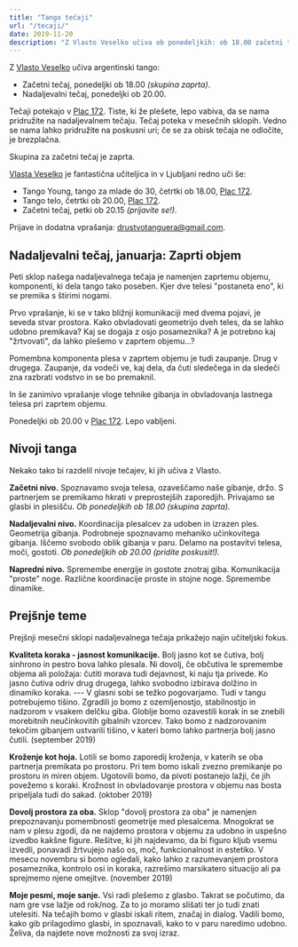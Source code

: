 ```yaml
---
title: "Tango tečaji"
url: "/tecaji/"
date: 2019-11-20
description: "Z Vlasto Veselko učiva ob ponedeljkih: ob 18.00 začetni tečaj, ob 20.00 nadaljevalni."
---
```


Z [Vlasto Veselko](https://vlastaveselko.wordpress.com/) učiva argentinski tango:

- Začetni tečaj, ponedeljki ob 18.00 _(skupina zaprta)_.
- Nadaljevalni tečaj, ponedeljki ob 20.00.

Tečaji potekajo v [Plac 172](https://www.facebook.com/plac172/). Tiste, ki že plešete, lepo vabiva, da se nama pridružite na nadaljevalnem tečaju. Tečaj poteka v mesečnih sklopih. Vedno se nama lahko pridružite na poskusni uri; če se za obisk tečaja ne odločite, je brezplačna. 

Skupina za začetni tečaj je zaprta.

[Vlasta Veselko](https://vlastaveselko.wordpress.com/) je fantastična učiteljica in v Ljubljani redno uči še:

- Tango Young, tango za mlade do 30, četrtki ob 18.00, [Plac 172](https://www.facebook.com/plac172/).
- Tango telo, četrtki ob 20.00, [Plac 172](https://www.facebook.com/plac172/).
- Začetni tečaj, petki ob 20.15 _(prijavite se!)_.

Prijave in dodatna vprašanja: drustvotanguera@gmail.com.


Nadaljevalni tečaj, januarja: Zaprti objem
------------------------------------------

Peti sklop našega nadaljevalnega tečaja je namenjen zaprtemu objemu, komponenti, ki dela tango tako poseben. Kjer dve telesi "postaneta eno", ki se premika s štirimi nogami.

Prvo vprašanje, ki se v tako bližnji komunikaciji med dvema pojavi, je seveda stvar prostora. Kako obvladovati geometrijo dveh teles, da se lahko udobno premikava? Kaj se dogaja z osjo posameznika? A je potrebno kaj "žrtvovati", da lahko plešemo v zaprtem objemu...?

Pomembna komponenta plesa v zaprtem objemu je tudi zaupanje. Drug v drugega. Zaupanje, da vodeči ve, kaj dela, da čuti sledečega in da sledeči zna razbrati vodstvo in se bo premaknil.

In še zanimivo vprašanje vloge tehnike gibanja in obvladovanja lastnega telesa pri zaprtem objemu.

Ponedeljki ob 20.00 v [Plac 172](https://www.facebook.com/plac172/). Lepo vabljeni.


Nivoji tanga
------------

Nekako tako bi razdelil nivoje tečajev, ki jih učiva z Vlasto.

__Začetni nivo.__ Spoznavamo svoja telesa, ozaveščamo naše gibanje, držo. S partnerjem se premikamo hkrati v preprostejših zaporedjih. Privajamo se glasbi in plesišču. _Ob ponedeljkih ob 18.00 (skupina zaprta)._

__Nadaljevalni nivo.__ Koordinacija plesalcev za udoben in izrazen ples. Geometrija gibanja. Podrobneje spoznavamo mehaniko učinkovitega gibanja. Iščemo svobodo oblik gibanja v paru. Delamo na postavitvi telesa, moči, gostoti. _Ob ponedeljkih ob 20.00 (pridite poskusit!)._

__Napredni nivo.__ Spremembe energije in gostote znotraj giba. Komunikacija "proste" noge. Različne koordinacije proste in stojne noge. Spremembe dinamike.


Prejšnje teme
-------------

Prejšnji mesečni sklopi nadaljevalnega tečaja prikažejo najin učiteljski fokus.

__Kvaliteta koraka - jasnost komunikacije.__
Bolj jasno kot se čutiva, bolj sinhrono in pestro bova lahko plesala. Ni dovolj, če občutiva le spremembe objema ali položaja: čutiti morava tudi dejavnost, ki naju tja privede. Ko jasno čutiva odriv drug drugega, lahko svobodno izbirava dolžino in dinamiko koraka. --- V glasni sobi se težko pogovarjamo. Tudi v tangu potrebujemo tišino. Zgradili jo bomo z ozemljenostjo, stabilnostjo in nadzorom v vsakem delčku giba. Globlje bomo ozavestili korak in se znebili morebitnih neučinkovitih gibalnih vzorcev. Tako bomo z nadzorovanim tekočim gibanjem ustvarili tišino, v kateri bomo lahko partnerja bolj jasno čutili. 
(september 2019)

__Kroženje kot hoja.__
Lotili se bomo zaporedij kroženja, v katerih se oba partnerja premikata po prostoru. Pri tem bomo iskali zvezno premikanje po prostoru in miren objem. Ugotovili bomo, da pivoti postanejo lažji, če jih povežemo s koraki. Krožnost in obvladovanje prostora v objemu nas bosta pripeljala tudi do sakad.
(oktober 2019)

__Dovolj prostora za oba.__
Sklop "dovolj prostora za oba" je namenjen prepoznavanju pomembnosti geometrije med plesalcema. Mnogokrat se nam v plesu zgodi, da ne najdemo prostora v objemu za udobno in uspešno izvedbo kakšne figure. Rešitve, ki jih najdevamo, da bi figuro kljub vsemu izvedli, ponavadi žrtvujejo našo os, moč, funkcionalnost in estetiko. V mesecu novembru si bomo ogledali, kako lahko z razumevanjem prostora posameznika, kontrolo osi in koraka, razrešimo marsikatero situacijo ali pa sprejmemo njene omejitve.
(november 2019)

__Moje pesmi, moje sanje.__
Vsi radi plešemo z glasbo. Takrat se počutimo, da nam gre vse lažje od rok/nog. Za to jo moramo slišati ter jo tudi znati utelesiti. Na tečajih bomo v glasbi iskali ritem, značaj in dialog. Vadili bomo, kako gib prilagodimo glasbi, in spoznavali, kako to v paru naredimo udobno. Želiva, da najdete nove možnosti za svoj izraz.